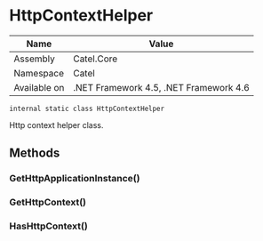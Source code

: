 

# HttpContextHelper

Name|Value
---|---
Assembly|Catel.Core
Namespace|Catel
Available on|.NET Framework 4.5, .NET Framework 4.6

```
internal static class HttpContextHelper
```

Http context helper class.



## Methods

### GetHttpApplicationInstance()

### GetHttpContext()

### HasHttpContext()

